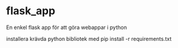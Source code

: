 flask_app
=========

En enkel flask app för att göra webappar i python

installera krävda python bibliotek med
pip  install -r requirements.txt
